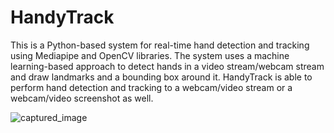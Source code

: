 # HandyTrack

This is a Python-based system for real-time hand detection and tracking using Mediapipe and OpenCV libraries. The system uses a machine learning-based approach to detect hands in a video stream/webcam stream and draw landmarks and a bounding box around it. HandyTrack is able to perform hand detection and tracking to a webcam/video stream or a webcam/video screenshot as well.

![captured_image](https://user-images.githubusercontent.com/82231949/231422994-76125eb6-5060-457d-9247-155a457ee84d.jpg)
